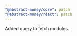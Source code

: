 ```yaml
---
"@abstract-money/core": patch
"@abstract-money/react": patch
---
```


Added query to fetch modules.
